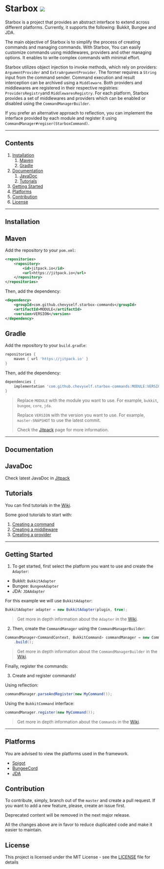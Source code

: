 Starbox [![](https://jitpack.io/v/Chevyself/starbox-commands.svg)](https://jitpack.io/#Chevyself/starbox-commands)
===

Starbox is a project that provides an abstract interface to extend across different platforms. Currently, it supports the following: Bukkit, Bungee and JDA.

The main objective of Starbox is to simplify the process of creating commands and managing commands. With Starbox, You can easily customize commands using middlewares, providers and other managing options. It enables to write complex commands with minimal effort. 

Starbox utilizes object injection to invoke methods, which rely on providers: `ArgumentProvider` and `ExtraArgumentProvider`. The former requires a `String` input from the command sender. Command execution and result interception can be archived using a `Middleware`. Both providers and middlewares are registered in their respective registries: `ProvidersRegistry`and `MiddlewaresRegistry`. For each platform, Starbox provides a set of middlewares and providers which can be enabled or disabled using the `CommandManagerBuilder`.

If you prefer an alternative approach to reflection, you can implement the interface provided by each module and register it using `CommandManager#regiser(StarboxCommand)`.

---

Contents
--------

1. [Installation](#installation)
   1. [Maven](#maven)
   2. [Gradle](#gradle)
2. [Documentation](#documentation)
   1. [JavaDoc](#javadoc)
   2. [Tutorials](#tutorials)
3. [Getting Started](#getting-started)
4. [Platforms](#platforms)
5. [Contribution](#contribution)
6. [License](#license)

---

Installation
--------

## Maven

Add the repository to your `pom.xml`:

```xml
<repositories>
    <repository>
        <id>jitpack.io</id>
        <url>https://jitpack.io</url>
    </repository>
</repositories>
```

Then, add the dependency:

```xml
<dependency>
    <groupId>com.github.chevyself.starbox-commands</groupId>
    <artifactId>MODULE</artifactId>
    <version>VERSION</version>
</dependency>
```

## Gradle

Add the repository to your `build.gradle`:

```groovy
repositories {
    maven { url 'https://jitpack.io' }
}
```

Then, add the dependency:

```groovy
dependencies {
    implementation 'com.github.chevyself.starbox-commands:MODULE:VERSION'
}
```

> Replace `MODULE` with the module you want to use. For example, `bukkit`, `bungee`, `core`, `jda`.
> 
> Replace `VERSION` with the version you want to use. For example, `master-SNAPSHOT` to use the latest commit.
> 
> Check the [Jitpack](https://jitpack.io/#Chevyself/starbox) page for more information.

---

Documentation
--------

## JavaDoc

Check latest JavaDoc in [Jitpack](https://jitpack.io/com/github/chevyself/starbox-commands/master-SNAPSHOT/javadoc/)

## Tutorials

You can find tutorials in the [Wiki](https://github.com/Chevyself/Starbox-commands/wiki).

Some good tutorials to start with:
1. [Creating a command](https://github.com/Chevyself/starbox-commands/wiki/Creating-Commands)
2. [Creating a middleware](https://github.com/Chevyself/starbox-commands/wiki/Creating-Middlewares)
3. [Creating a provider](https://github.com/Chevyself/starbox-commands/wiki/Creating-Providers)

---

Getting Started
--------

1. To get started, first select the platform you want to use and create the `Adapter`:

* Bukkit: `BukkitAdapter`
* Bungee: `BungeeAdapter`
* JDA: `JDAAdapter`

For this example we will use `BukkitAdapter`:

```java
BukkitAdapter adapter = new BukkitAdapter(plugin, true);
```

> Get more in depth information about the `Adapter` in the [Wiki](./wiki/Adapters).

2. Then, create the `CommandManager` using the `CommandManagerBuilder`:

```java
CommandManager<CommandContext, BukkitCommand> commandManager = new CommandManagerBuilder<>(adapter)
    .build();
```

> Get more in depth information about the `CommandManagerBuilder` in the [Wiki](./wiki/Command_Manager_Builder).

Finally, register the commands:

3. Create and register commands!

Using reflection:
```java
commandManager.parseAndRegister(new MyCommand());
```

Using the `BukkitCommand` interface:

```java
commandManager.register(new MyCommand());
```

> Get more in depth information about the `Commands` in the [Wiki](./wiki/Commands).

---

Platforms
--------

You are advised to view the platforms used in the framework.

* [Spigot](https://hub.spigotmc.org/)
* [BungeeCord](https://github.com/SpigotMC/BungeeCord)
* [JDA](https://github.com/DV8FromTheWorld/JDA)

Contribution
--------
To contribute, simply, branch out of the `master` and create a pull request. If you want to add a new feature, please, create an issue first.

Deprecated content will be removed in the next major release.

All the changes above are in favor to reduce duplicated code and make it easier to maintain.

License
--------

This project is licensed under the MIT License - see the [LICENSE](LICENSE.md) file for details